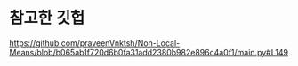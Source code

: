 # 참고한 깃헙
https://github.com/praveenVnktsh/Non-Local-Means/blob/b065ab1f720d6b0fa31add2380b982e896c4a0f1/main.py#L149